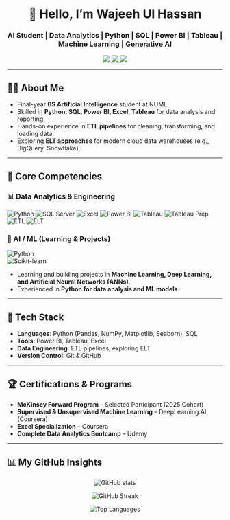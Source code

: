 <h1 align="center">👋 Hello, I’m Wajeeh Ul Hassan</h1>
<h3 align="center">AI Student | Data Analytics | Python | SQL | Power BI | Tableau | Machine Learning | Generative AI</h3>

<p align="center">
  <a href="https://www.linkedin.com/in/hassanwajeeh" target="_blank">
    <img src="https://img.shields.io/badge/LinkedIn-Connect-blue?style=for-the-badge&logo=linkedin" />
  </a>
  <a href="https://github.com/M-Wajeeh" target="_blank">
    <img src="https://img.shields.io/badge/GitHub-Follow-black?style=for-the-badge&logo=github" />
  </a>
  <a href="mailto:Wajeeh9233@gmail.com">
    <img src="https://img.shields.io/badge/Email-Contact-red?style=for-the-badge&logo=gmail" />
  </a>
</p>

---

## 🧑‍🎓 About Me
- Final-year **BS Artificial Intelligence** student at NUML.  
- Skilled in **Python, SQL, Power BI, Excel, Tableau** for data analysis and reporting.  
- Hands-on experience in **ETL pipelines** for cleaning, transforming, and loading data.  
- Exploring **ELT approaches** for modern cloud data warehouses (e.g., BigQuery, Snowflake).  

---

## 🧠 Core Competencies
### 📊 Data Analytics & Engineering
![Python](https://img.shields.io/badge/Python-3776AB?style=for-the-badge&logo=python&logoColor=white)
![SQL Server](https://img.shields.io/badge/SQL%20Server-CC2927?style=for-the-badge&logo=microsoftsqlserver&logoColor=white)
![Excel](https://img.shields.io/badge/Excel-217346?style=for-the-badge&logo=microsoft-excel&logoColor=white)
![Power BI](https://img.shields.io/badge/PowerBI-F2C811?style=for-the-badge&logo=power-bi&logoColor=black)
![Tableau](https://img.shields.io/badge/Tableau-E97627?style=for-the-badge&logo=tableau&logoColor=white)
![Tableau Prep](https://img.shields.io/badge/Tableau%20Prep-FF6F00?style=for-the-badge&logo=tableau&logoColor=white)
![ETL](https://img.shields.io/badge/ETL-Process-017CEE?style=for-the-badge&logo=azure-data-factory&logoColor=white)
![ELT](https://img.shields.io/badge/ELT-Data%20Warehouses-4285F4?style=for-the-badge&logo=google-bigquery&logoColor=white)

### 🤖 AI / ML (Learning & Projects)  
![Python](https://img.shields.io/badge/Python-3776AB?style=for-the-badge&logo=python&logoColor=white)  
![Scikit-learn](https://img.shields.io/badge/Scikit--learn-F7931E?style=for-the-badge&logo=scikit-learn&logoColor=white)  

- Learning and building projects in **Machine Learning, Deep Learning, and Artificial Neural Networks (ANNs)**.  
- Experienced in **Python for data analysis and ML models**.  

---

## 🔹 Tech Stack
- **Languages**: Python (Pandas, NumPy, Matplotlib, Seaborn), SQL  
- **Tools**: Power BI, Tableau, Excel  
- **Data Engineering**: ETL pipelines, exploring ELT  
- **Version Control**: Git & GitHub  

---

## 🏆 Certifications & Programs
- **McKinsey Forward Program** – Selected Participant (2025 Cohort)  
- **Supervised & Unsupervised Machine Learning** – DeepLearning.AI (Coursera)  
- **Excel Specialization** – Coursera  
- **Complete Data Analytics Bootcamp** – Udemy  

---

## 📊 My GitHub Insights
<p align="center">
  <img src="https://github-readme-stats.vercel.app/api?username=M-Wajeeh&show_icons=true&theme=tokyonight" alt="GitHub stats" />
</p>
<p align="center">
  <img src="https://github-readme-streak-stats.herokuapp.com/?user=M-Wajeeh&theme=tokyonight" alt="GitHub Streak" />
</p>
<p align="center">
  <img src="https://github-readme-stats.vercel.app/api/top-langs/?username=M-Wajeeh&layout=compact&theme=tokyonight" alt="Top Languages" />
</p>
